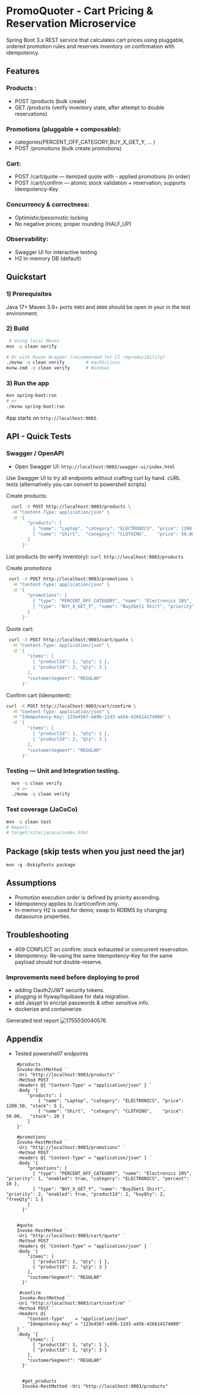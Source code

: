 # PromoQuoter - Cart Pricing & Reservation Microservice
Spring Boot 3.x REST service that calculates cart prices using pluggable, ordered promotion rules and reserves inventory on confirmation with idempotency.

## Features
### Products :

- POST /products (bulk create)
- GET /products (verify inventory state, after attempt to double reservations)

### Promotions (pluggable + composable):
- categories(PERCENT_OFF_CATEGORY,BUY_X_GET_Y, ... )
- POST /promotions (bulk create promotions)

### Cart:
- POST /cart/quote — itemized quote with - applied promotions (in order)
- POST /cart/confirm — atomic stock validation + reservation; supports Idempotency-Key

### Concurrency & correctness:
- Optimistic/pessimistic locking
- No negative prices; proper rounding (HALF_UP)

### Observability:
- Swagger UI for interactive testing
- H2 in-memory DB (default)

## Quickstart
### 1) Prerequisites
Java 17+
Maven 3.9+
ports `9903` and `8080` should be open in your in the test environment.

### 2) Build
```bash
 # Using local Maven
mvn -q clean verify

# Or with Maven Wrapper (recommended for CI reproducibility)
./mvnw -q clean verify        # macOS/Linux
mvnw.cmd -q clean verify      # Windows
```

### 3) Run the app
```bash
mvn spring-boot:run
# or
./mvnw spring-boot:run
```
App starts on `http://localhost:9003`.

## API - Quick Tests
### Swagger / OpenAPI
- Open Swagger UI: `http://localhost:9003/swagger-ui/index.html`

Use Swagger UI to try all endpoints without crafting curl by hand.
cURL tests (alternatively you can convert to powershell scripts)

Create products:
```bash
  curl -X POST http://localhost:9003/products \
  -H "Content-Type: application/json" \
  -d '{
        "products": [
          { "name": "Laptop", "category": "ELECTRONICS", "price": 1200.50, "stock": 5 },
          { "name": "Shirt",  "category": "CLOTHING",    "price": 50.00,   "stock": 20 }
        ]
      }'
```
List products (to verify inventory):
`curl http://localhost:9003/products`

Create promotions
```bash
 curl -X POST http://localhost:9003/promotions \
  -H "Content-Type: application/json" \
  -d '{
        "promotions": [
          { "type": "PERCENT_OFF_CATEGORY", "name": "Electronics 10%", "priority": 1, "enabled": true, "category": "ELECTRONICS", "percent": 10 },
          { "type": "BUY_X_GET_Y", "name": "Buy2Get1 Shirt", "priority": 2, "enabled": true, "productId": 2, "buyQty": 2, "freeQty": 1 }
        ]
      }'
```

Quote cart:
```bash
 curl -X POST http://localhost:9003/cart/quote \
  -H "Content-Type: application/json" \
  -d '{
        "items": [
          { "productId": 1, "qty": 1 },
          { "productId": 2, "qty": 3 }
        ],
        "customerSegment": "REGULAR"
      }'
```

Confirm cart (idempotent):
```bash
curl -X POST http://localhost:9003/cart/confirm \
  -H "Content-Type: application/json" \
  -H "Idempotency-Key: 123e4567-e89b-12d3-a456-426614174000" \
  -d '{
        "items": [
          { "productId": 1, "qty": 1 },
          { "productId": 2, "qty": 3 }
        ],
        "customerSegment": "REGULAR"
      }'
```

### Testing — Unit and Integration testing.
```bash
  mvn -q clean verify
    # or
  ./mvnw -q clean verify
```

### Test coverage (JaCoCo)
```bash
mvn -q clean test
# Report:
# target/site/jacoco/index.html
```

## Package (skip tests when you just need the jar)
`mvn -q -DskipTests package `

## Assumptions
- Promotion execution order is defined by priority ascending.
- Idempotency applies to /cart/confirm only.
- In-memory H2 is used for demo; swap to RDBMS by changing datasource properties.

## Troubleshooting
- 409 CONFLICT on confirm: stock exhausted or concurrent reservation.
- Idempotency: Re-using the same Idempotency-Key for the same payload should not double-reserve.

### Improvements need before deploying to prod
- adding Oauth2/JWT security tokens.
- plugging in flyway/liquibase for data migration.
- add Jasypt to encript passwords & other sensitive info.
- dockerize and containerize.

Generated test report
![1755030040576](image/ReadMe/1755030040576.png)

## Appendix
- Tested powershell7 endpoints
```pwsh
	#products
	Invoke-RestMethod `
    -Uri "http://localhost:9003/products" `
    -Method POST `
    -Headers @{ "Content-Type" = "application/json" } `
    -Body '{
        "products": [
            { "name": "Laptop", "category": "ELECTRONICS", "price": 1200.50, "stock": 5 },
            { "name": "Shirt",  "category": "CLOTHING",    "price": 50.00,   "stock": 20 }
        ]
    }'

	#promotions
	Invoke-RestMethod `
    -Uri "http://localhost:9003/promotions" `
    -Method POST `
    -Headers @{ "Content-Type" = "application/json" } `
    -Body '{
        "promotions": [
          { "type": "PERCENT_OFF_CATEGORY", "name": "Electronics 10%", "priority": 1, "enabled": true, "category": "ELECTRONICS", "percent": 10 },
          { "type": "BUY_X_GET_Y", "name": "Buy2Get1 Shirt", "priority": 2, "enabled": true, "productId": 2, "buyQty": 2, "freeQty": 1 }
        ]
      }'


    #quote
    Invoke-RestMethod `
    -Uri "http://localhost:9003/cart/quote" `
    -Method POST `
    -Headers @{ "Content-Type" = "application/json" } `
    -Body '{
        "items": [
          { "productId": 1, "qty": 1 },
          { "productId": 2, "qty": 3 }
        ],
        "customerSegment": "REGULAR"
      }'
	  
	 #confirm 
	 Invoke-RestMethod `
    -Uri "http://localhost:9003/cart/confirm" `
    -Method POST `
    -Headers @{
        "Content-Type"    = "application/json"
        "Idempotency-Key" = "123e4567-e89b-12d3-a456-426614174000"
    } `
    -Body '{
        "items": [
          { "productId": 1, "qty": 1 },
          { "productId": 2, "qty": 3 }
        ],
        "customerSegment": "REGULAR"
      }'
	  
	  
	  #get_products
	  Invoke-RestMethod -Uri "http://localhost:9003/products"

```